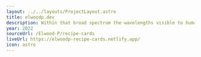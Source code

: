 ```yaml
---
layout: ../../layouts/ProjectLayout.astro
title: elwoodp.dev
description: Within that broad spectrum the wavelengths visible to humans occupy a very narrow band.
year: 2022
sourceUrl: /Elwood-P/recipe-cards
liveUrl: https://elwoodp-recipe-cards.netlify.app/
icon: astro
---
```

